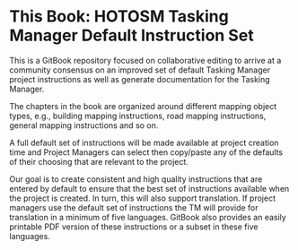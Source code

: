 # **This Book: HOTOSM Tasking Manager Default Instruction Set**

This is a GitBook repository focused on collaborative editing to arrive at a community consensus on an improved set of default Tasking Manager project instructions as well as generate documentation for the  Tasking Manager.

The chapters in the book are organized around different mapping object types, e.g., building mapping instructions, road mapping instructions, general mapping instructions and so on.

A full default set of instructions will be made available at project creation time and Project Managers can select then copy/paste any of the defaults of their choosing that are relevant to the project. 

Our goal is to create consistent and high quality instructions that are entered by default to ensure that the best set of instructions available when the project is created. In turn, this will also support translation. If project managers use the default set of instructions the TM will provide for translation in a minimum of five languages. GitBook also provides an easily printable PDF version of these instructions or a subset in these five languages.